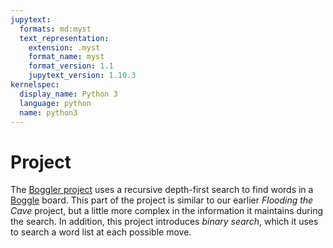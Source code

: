 ```yaml
---
jupytext:
  formats: md:myst
  text_representation:
    extension: .myst
    format_name: myst
    format_version: 1.1
    jupytext_version: 1.10.3
kernelspec:
  display_name: Python 3
  language: python
  name: python3
---
```

# Project

The [Boggler project](https://github.com/UO-CS210/06-Boggle)
uses a recursive depth-first search to find words in a
[Boggle](https://en.wikipedia.org/wiki/Boggle) board.  This part of 
the project is similar to our earlier _Flooding the Cave_ project, 
but a little more complex in the information it maintains during the 
search.  In addition, this project introduces _binary search_, which 
it uses to search a word list at each possible move.

